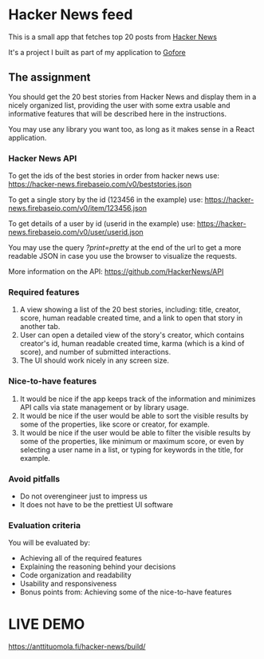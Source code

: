 # Hacker News feed
This is a small app that fetches top 20 posts from [Hacker News](https://news.ycombinator.com/)

It's a project I built as part of my application to [Gofore](https://gofore.com/en/)

## The assignment
You should get the 20 best stories from Hacker News and display them in a nicely organized list, providing the user with some extra usable and informative features that will be described here in the instructions.
 
You may use any library you want too, as long as it makes sense in a React application.
 
### Hacker News API
 
To get the ids of the best stories in order from hacker news use: https://hacker-news.firebaseio.com/v0/beststories.json
 
To get a single story by the id (123456 in the example) use: https://hacker-news.firebaseio.com/v0/item/123456.json
 
To get details of a user by id (userid in the example) use: https://hacker-news.firebaseio.com/v0/user/userid.json
 
You may use the query _?print=pretty_ at the end of the url to get a more readable JSON in case you use the browser to visualize the requests.
 
More information on the API: https://github.com/HackerNews/API
 
### Required features
 
1. A view showing a list of the 20 best stories, including: title, creator, score, human readable created time, and a link to open that story in another tab.
2. User can open a detailed view of the story's creator, which contains creator's id, human readable created time, karma (which is a kind of score), and number of submitted interactions.
3. The UI should work nicely in any screen size.
 
### Nice-to-have features
 
1. It would be nice if the app keeps track of the information and minimizes API calls via state management or by library usage.
2. It would be nice if the user would be able to sort the visible results by some of the properties, like score or creator, for example.
3. It would be nice if the user would be able to filter the visible results by some of the properties, like minimum or maximum score, or even by selecting a user name in a list, or typing for keywords in the title, for example.
 
### Avoid pitfalls
 
- Do not overengineer just to impress us
- It does not have to be the prettiest UI software
 
### Evaluation criteria
 
You will be evaluated by:
 
- Achieving all of the required features
- Explaining the reasoning behind your decisions
- Code organization and readability
- Usability and responsiveness
- Bonus points from: Achieving some of the nice-to-have features

# LIVE DEMO
https://anttituomola.fi/hacker-news/build/
